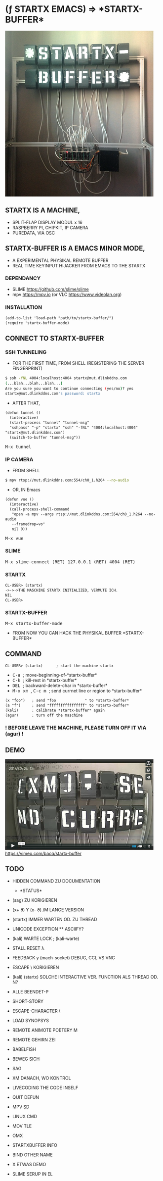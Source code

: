 # (ƒ STARTX EMACS) => \*STARTX-BUFFER\*
![foto](media/startx-buffer.png)
<!-- ![foto](media/mit-kamera.png) -->

## STARTX IS A MACHINE,
* SPLIT-FLAP DISPLAY MODUL x 16
* RASPBERRY PI, CHIPKIT, IP CAMERA
* PUREDATA, VIA OSC

## STARTX-BUFFER IS A EMACS MINOR MODE,
* A EXPERIMENTAL PHYSIKAL REMOTE BUFFER
* REAL TIME KEYINPUT HIJACKER FROM EMACS TO THE STARTX

### DEPENDANCY
* SLIME <https://github.com/slime/slime>
* mpv <https://mpv.io> (or VLC <https://www.videolan.org>)

### INSTALLATION
```
(add-to-list 'load-path "path/to/startx-buffer/")
(require 'startx-buffer-mode)
```

## CONNECT TO STARTX-BUFFER
### SSH TUNNELING
* FOR THE FIRST TIME, FROM SHELL (REGISTERING THE SERVER FINGERPRINT)
``` bash
$ ssh -fNL 4004:localhost:4004 startx@mut.dlinkddns.com
(...blah...blah...blah...)
Are you sure you want to continue connecting (yes/no)? yes
startx@mut.dlinkddns.com's password: startx
``` 

* AFTER THAT,
``` common-lisp
(defun tunnel ()
  (interactive)
  (start-process "tunnel" "tunnel-msg" 
  "sshpass" "-p" "startx" "ssh" "-fNL" "4004:localhost:4004" "startx@mut.dlinkddns.com")
  (switch-to-buffer "tunnel-msg"))
```
<kbd> M-x tunnel </kbd>
  
### IP CAMERA
* FROM SHELL
``` bash
$ mpv rtsp://mut.dlinkddns.com:554/ch0_1.h264 --no-audio
```
* OR, IN Emacs
``` common-lisp
(defun vue ()
  (interactive)
  (call-process-shell-command
   "open -a mpv --args rtsp://mut.dlinkddns.com:554/ch0_1.h264 --no-audio
   --framedrop=vo"
   nil 0))
``` 
<kbd> M-x vue </kbd>

### SLIME
<kbd> M-x slime-connect (RET) 127.0.0.1 (RET) 4004 (RET) </kbd>
### STARTX
```
CL-USER> (startx)
->->->THE MASCHINE STARTX INITIALIZED, VERMUTE ICH.
NIL
CL-USER>
```
### STARTX-BUFFER

<kbd> M-x startx-buffer-mode </kbd>
* FROM NOW YOU CAN HACK THE PHYSIKAL BUFFER \*STARTX-BUFFER\*

## COMMAND
```
CL-USER> (startx)      ; start the machine startx
```
* <kbd> C-a </kbd>				; move-beginning-of-\*startx-buffer\*
* <kbd> C-k </kbd>				; kill-rest in \*startx-buffer\*
* <kbd> DEL </kbd>		; backward-delete-char in \*startx-buffer\*
* <kbd> M-x xm </kbd>, <kbd> C-c m </kbd>   ; send currnet line or region to \*startx-buffer\*

``` common-lisp
(x "foo")   ; send "foo             " to *startx-buffer*
(a "f")     ; send "ffffffffffffffff" to *startx-buffer*
(kali)      ; calibrate *startx-buffer* again 
(agur)      ; turn off the maschine
```

### ! BEFORE LEAVE THE MACHINE, PLEASE TURN OFF IT VIA (agur) !

<!-- ## STARTX-THEATRE IS A REMOTE LIVE THEATRE ENVIRONMENT, -->
<!-- ![foto](media/startx-theatre.png) -->

<!-- * LIVE CODING INSPIRED -->
<!-- * SATELLITE REMOTE PROGRAMMING INSPIRED  -->
<!-- * "THE LIBRARY OF BABEL BY JORGE LUIS BORGES" GELESEN. -->

## DEMO
[![foto](media/startx-buffer-vimeo-shot.png)](https://vimeo.com/bacq/startx-buffer)
https://vimeo.com/bacq/startx-buffer

## TODO
* HIDDEN COMMAND ZU DOCUMENTATION
  * \*STATUS\*
* (sag) ZU KORIGIEREN
* (x+ ∂) Y (x- ∂) /M LANGE VERSION
* (startx) IMMER WARTEN OD. ZU THREAD
* UNICODE EXCEPTION
** ASCIIFY?
* (kali) WARTE LOCK ; (kali-warte) 
* STALL RESET λ
* FEEDBACK y (mach-socket) DEBUG, CCL VS VNC 
* ESCAPE \ KORIGIEREN
* (kali) (startx) SOLCHE INTERACTIVE VER. FUNCTION ALS THREAD OD. N?
* ALLE BEENDET-P
* SHORT-STORY
* ESCAPE-CHARACTER \

* LOAD SYNOPSYS
* REMOTE ANIMOTE POETERY M
* REMOTE GEHIRN ZEI
* BABELFISH
* BEWEG SICH
* SAG
* XM DANACH, WO KONTROL
* LIVECODING THE CODE INSELF
* QUIT DEFUN
* MPV SD
* LINUX CMD
* MOV TLE
* OMX
* STARTXBUFFER INFO
* BIND OTHER NAME
* X ETWAS DEMO
* SLIME SERUP IN EL
